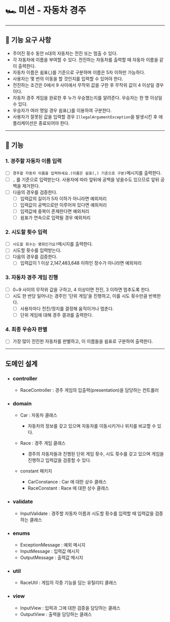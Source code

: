 # 🏎️  미션 - 자동차 경주

---

## 🚀 기능 요구 사항

- 주어진 횟수 동안 n대의 자동차는 전진 또는 멈출 수 있다.
- 각 자동차에 이름을 부여할 수 있다. 전진하는 자동차를 출력할 때 자동차 이름을 같이 출력한다.
- 자동차 이름은 쉼표(,)를 기준으로 구분하며 이름은 5자 이하만 가능하다.
- 사용자는 몇 번의 이동을 할 것인지를 입력할 수 있어야 한다.
- 전진하는 조건은 0에서 9 사이에서 무작위 값을 구한 후 무작위 값이 4 이상일 경우이다.
- 자동차 경주 게임을 완료한 후 누가 우승했는지를 알려준다. 우승자는 한 명 이상일 수 있다.
- 우승자가 여러 명일 경우 쉼표(,)를 이용하여 구분한다.
- 사용자가 잘못된 값을 입력할 경우 `IllegalArgumentException`을 발생시킨 후 애플리케이션은 종료되어야 한다.

---

## 📮 기능

### 1. 경주할 자동차 이름 입력

- [ ] `경주할 자동차 이름을 입력하세요.(이름은 쉼표(,) 기준으로 구분)`메시지를 출력한다.
- [ ] `,` 를 기준으로 입력받는다. 사용자에 따라 앞뒤에 공백을 넣을수도 있으므로 앞뒤 공백을 제거한다.
- [ ] 다음의 경우를 검증한다.
  - [ ] 입력값의 길이가 5자 이하가 아니라면 예외처리
  - [ ] 입력값이 공백으로만 이루어져 있다면 예외처리
  - [ ] 입력값에 중복이 존재한다면 예외처리
  - [ ] 쉼표가 연속으로 입력될 경우 예외처리

### 2. 시도할 횟수 입력
- [ ] `시도할 회수는 몇회인가요?`메시지를 출력한다.
- [ ] 시도할 횟수를 입력받는다.
- [ ] 다음의 경우를 검증한다.
  - [ ] 입력값이 1 이상 2,147,483,648 이하인 정수가 아니라면 예외처리

### 3. 자동차 경주 게임 진행
- [ ] 0~9 사이의 무작위 값을 구하고, 4 이상이면 전진, 3 이하면 멈추도록 한다.
- [ ] 시도 한 번당 일어나는 경주인 '단위 게임'을 진행하고, 이를 시도 횟수만큼 반복한다.
  - [ ] 사용자마다 전진/정지를 결정해 움직이거나 멈춘다.
  - [ ] 단위 게임에 대해 경주 결과를 출력한다.

### 4. 최종 우승자 판별
- [ ] 가장 많이 전진한 자동차를 판별하고, 이 이름들을 쉼표로 구분하여 출력한다.

---

## 도메인 설계

- ### controller
  - RaceController : 경주 게임의 입출력(presentation)을 담당하는 컨트롤러

- ### domain

  - Car : 자동차 클래스
    - 자동차의 정보를 갖고 있으며 자동차를 이동시키거나 위치를 비교할 수 있다.

  - Race : 경주 게임 클래스
    - 경주의 자동차들과 진행된 단위 게임 횟수, 시도 횟수를 갖고 있으며 게임을 진행하고 입력값을 검증할 수 있다. 

  - constant 패키지
    - CarConstance : Car 에 대한 상수 클래스
    - RaceConstant : Race 에 대한 상수 클래스

- ### validate
    - InputValidate : 경주할 자동차 이름과 시도할 횟수를 입력할 때 입력값을 검증하는 클래스

- ### enums
    - ExceptionMessage : 예외 메시지
    - InputMessage : 입력값 메시지
    - OutputMessage : 출력값 메시지

- ### util
    - RaceUtil : 게임의 각종 기능을 담는 유틸리티 클래스

- ### view
    - InputView : 입력과 그에 대한 검증을 담당하는 클래스
    - OutputView : 출력을 담당하는 클래스